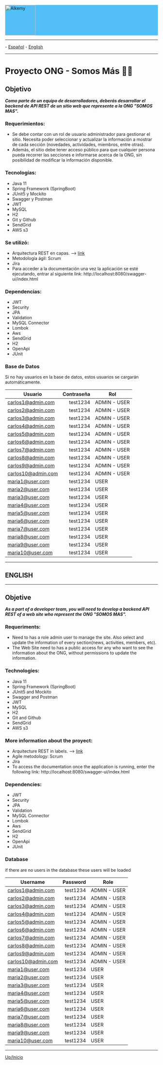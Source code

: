 <div id="Inicio" style="background-color: rgb(82,192,247); display: flex;">
<img style="height: 100px" src="https://www.alkemy.org/logo512.png" alt="Alkemy">
</div>
<hr/>
- <a href="#Español" >Español</a>
- <a href="#English" >English</a>
<hr/>
<span id="Español"></span>

# Proyecto ONG - Somos Más 🙌🏽

## Objetivo

***Como parte de un equipo de desarrolladores, deberás desarrollar el backend de API REST de un sitio web que represente a la ONG "SOMOS MAS".***

###  Requerimientos:
- Se debe contar con un rol de usuario administrador para gestionar el sitio. Necesita poder seleccionar y actualizar la información a mostrar de cada sección (novedades, actividades, miembros, entre otras).
- Además, el sitio debe tener acceso público para que cualquier persona pueda recorrer las secciones e informarse acerca de la ONG, sin posibilidad de modificar la información disponible.

### Tecnologías:

- Java 11
- Spring Framework (SpringBoot)
- JUnit5 y Mockito
- Swagger y Postman
- JWT
- MySQL
- H2
- Git y Github
- SendGrid
- AWS s3

### Se utilizó:
- Arquitectura REST en capas. --> [link](https://drive.google.com/file/d/17cl_tt1NXUGBXSKplLaV-eLGOKU4mSzK/view?usp=sharing)
- Metodología ágil: Scrum
- Jira
- Para acceder a la documentación una vez la aplicación se esté ejecutando, entrar al siguiente link: http://localhost:8080/swagger-ui/index.html

### Dependencias:
- JWT
- Security
- JPA
- Validation
- MySQL Connector
- Lombok
- Aws
- SendGrid
- H2
- OpenApi
- JUnit

### Base de Datos
Si no hay usuarios en la base de datos, estos usuarios se cargarán automáticamente.

|       Usuario      | Contraseña |    Rol    |
| --------- | -----:| ------------|
| carlos1@admin.com | test1234 | ADMIN - USER |
| carlos2@admin.com | test1234 | ADMIN - USER |
| carlos3@admin.com | test1234 | ADMIN - USER |
| carlos4@admin.com | test1234 | ADMIN - USER |
| carlos5@admin.com | test1234 | ADMIN - USER |
| carlos6@admin.com | test1234 | ADMIN - USER |
| carlos7@admin.com | test1234 | ADMIN - USER |
| carlos8@admin.com | test1234 | ADMIN - USER |
| carlos9@admin.com | test1234 | ADMIN - USER |
| carlos10@admin.com | test1234 | ADMIN - USER |
| maria1@user.com | test1234 | USER|
| maria2@user.com | test1234 | USER|
| maria3@user.com | test1234 | USER|
| maria4@user.com | test1234 | USER|
| maria5@user.com | test1234 | USER|
| maria6@user.com | test1234 | USER|
| maria7@user.com | test1234 | USER|
| maria8@user.com | test1234 | USER|
| maria9@user.com | test1234 | USER|
| maria10@user.com | test1234 | USER|

<hr/>
<h2 id="English">ENGLISH</h2>
<hr/>

## Objetive

***As a part of a developer team, you will need to develop a backend API REST of a web site who represent the ONG "SOMOS MAS".***

### Requeriments:
- Need to has a role admin user to manage the site. Also select and update the information of every section(news, activities, members, etc).
- The Web Site need to has a public access for any who want to see the information about the ONG, without permissions to update the information.

### Technologies:
- Java 11
- Spring Framework (SpringBoot)
- JUnit5 and Mockito
- Swagger and Postman
- JWT
- MySQL
- H2
- Git and Github
- SendGrid
- AWS s3

### More information about the proyect:
- Arquitecture REST in labels. --> [link](https://drive.google.com/file/d/17cl_tt1NXUGBXSKplLaV-eLGOKU4mSzK/view?usp=sharing)
- Agile metodology: Scrum
- Jira
- To access the documentation once the application is running, enter the following link: http://localhost:8080/swagger-ui/index.html

### Dependencies:
- JWT
- Security
- JPA
- Validation
- MySQL Connector
- Lombok
- Aws
- SendGrid
- H2
- OpenApi
- JUnit

### Database
if there are no users in the database these users will be loaded

|       Username      | Password |    Role    |
| --------- | -----:| ------------|
| carlos1@admin.com | test1234 | ADMIN - USER |
| carlos2@admin.com | test1234 | ADMIN - USER |
| carlos3@admin.com | test1234 | ADMIN - USER |
| carlos4@admin.com | test1234 | ADMIN - USER |
| carlos5@admin.com | test1234 | ADMIN - USER |
| carlos6@admin.com | test1234 | ADMIN - USER |
| carlos7@admin.com | test1234 | ADMIN - USER |
| carlos8@admin.com | test1234 | ADMIN - USER |
| carlos9@admin.com | test1234 | ADMIN - USER |
| carlos10@admin.com | test1234 | ADMIN - USER |
| maria1@user.com | test1234 | USER|
| maria2@user.com | test1234 | USER|
| maria3@user.com | test1234 | USER|
| maria4@user.com | test1234 | USER|
| maria5@user.com | test1234 | USER|
| maria6@user.com | test1234 | USER|
| maria7@user.com | test1234 | USER|
| maria8@user.com | test1234 | USER|
| maria9@user.com | test1234 | USER|
| maria10@user.com | test1234 | USER|
<hr/>

<a href="#Inicio">Up/Inicio</a>